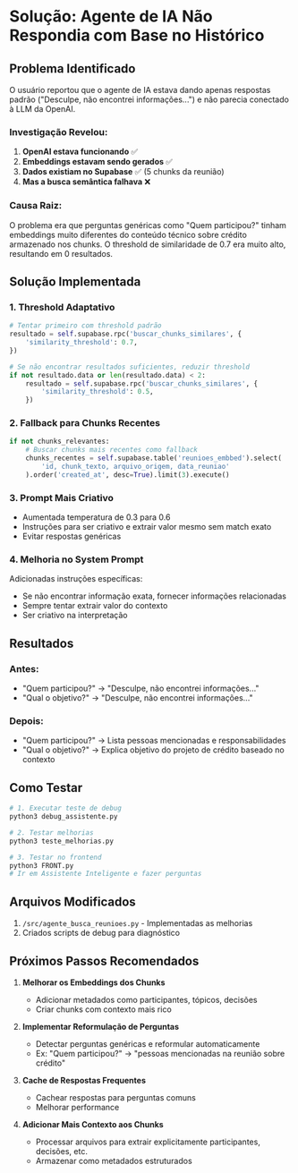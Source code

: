 # Solução: Agente de IA Não Respondia com Base no Histórico

## Problema Identificado

O usuário reportou que o agente de IA estava dando apenas respostas padrão ("Desculpe, não encontrei informações...") e não parecia conectado à LLM da OpenAI.

### Investigação Revelou:

1. **OpenAI estava funcionando** ✅
2. **Embeddings estavam sendo gerados** ✅
3. **Dados existiam no Supabase** ✅ (5 chunks da reunião)
4. **Mas a busca semântica falhava** ❌

### Causa Raiz:

O problema era que perguntas genéricas como "Quem participou?" tinham embeddings muito diferentes do conteúdo técnico sobre crédito armazenado nos chunks. O threshold de similaridade de 0.7 era muito alto, resultando em 0 resultados.

## Solução Implementada

### 1. Threshold Adaptativo
```python
# Tentar primeiro com threshold padrão
resultado = self.supabase.rpc('buscar_chunks_similares', {
    'similarity_threshold': 0.7,
})

# Se não encontrar resultados suficientes, reduzir threshold
if not resultado.data or len(resultado.data) < 2:
    resultado = self.supabase.rpc('buscar_chunks_similares', {
        'similarity_threshold': 0.5,
    })
```

### 2. Fallback para Chunks Recentes
```python
if not chunks_relevantes:
    # Buscar chunks mais recentes como fallback
    chunks_recentes = self.supabase.table('reunioes_embbed').select(
        'id, chunk_texto, arquivo_origem, data_reuniao'
    ).order('created_at', desc=True).limit(3).execute()
```

### 3. Prompt Mais Criativo
- Aumentada temperatura de 0.3 para 0.6
- Instruções para ser criativo e extrair valor mesmo sem match exato
- Evitar respostas genéricas

### 4. Melhoria no System Prompt
Adicionadas instruções específicas:
- Se não encontrar informação exata, fornecer informações relacionadas
- Sempre tentar extrair valor do contexto
- Ser criativo na interpretação

## Resultados

### Antes:
- "Quem participou?" → "Desculpe, não encontrei informações..."
- "Qual o objetivo?" → "Desculpe, não encontrei informações..."

### Depois:
- "Quem participou?" → Lista pessoas mencionadas e responsabilidades
- "Qual o objetivo?" → Explica objetivo do projeto de crédito baseado no contexto

## Como Testar

```bash
# 1. Executar teste de debug
python3 debug_assistente.py

# 2. Testar melhorias
python3 teste_melhorias.py

# 3. Testar no frontend
python3 FRONT.py
# Ir em Assistente Inteligente e fazer perguntas
```

## Arquivos Modificados

1. `/src/agente_busca_reunioes.py` - Implementadas as melhorias
2. Criados scripts de debug para diagnóstico

## Próximos Passos Recomendados

1. **Melhorar os Embeddings dos Chunks**
   - Adicionar metadados como participantes, tópicos, decisões
   - Criar chunks com contexto mais rico

2. **Implementar Reformulação de Perguntas**
   - Detectar perguntas genéricas e reformular automaticamente
   - Ex: "Quem participou?" → "pessoas mencionadas na reunião sobre crédito"

3. **Cache de Respostas Frequentes**
   - Cachear respostas para perguntas comuns
   - Melhorar performance

4. **Adicionar Mais Contexto aos Chunks**
   - Processar arquivos para extrair explicitamente participantes, decisões, etc.
   - Armazenar como metadados estruturados